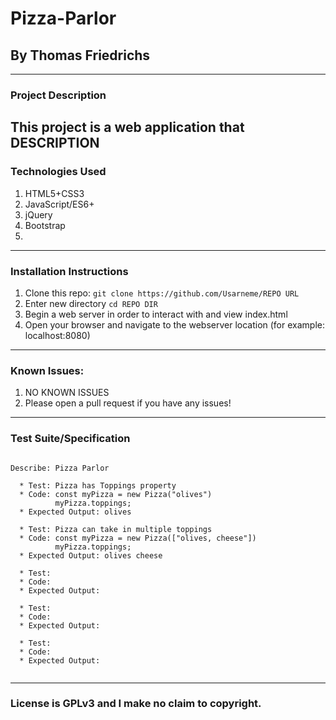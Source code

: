 # Pizza-Parlor 
## By Thomas Friedrichs

---

### Project Description

This project is a web application that DESCRIPTION
---
### Technologies Used
1. HTML5+CSS3
2. JavaScript/ES6+
3. jQuery
4. Bootstrap
5. 

---
### Installation Instructions
1. Clone this repo: `git clone https://github.com/Usarneme/REPO URL`
2. Enter new directory `cd REPO DIR`
3. Begin a web server in order to interact with and view index.html
4. Open your browser and navigate to the webserver location (for example: localhost:8080)
---
### Known Issues:
1. NO KNOWN ISSUES
2. Please open a pull request if you have any issues!
---
### Test Suite/Specification

```

Describe: Pizza Parlor

  * Test: Pizza has Toppings property 
  * Code: const myPizza = new Pizza("olives")
          myPizza.toppings;
  * Expected Output: olives

  * Test: Pizza can take in multiple toppings
  * Code: const myPizza = new Pizza(["olives, cheese"])
          myPizza.toppings;
  * Expected Output: olives cheese 

  * Test:
  * Code:
  * Expected Output:

  * Test:
  * Code:
  * Expected Output:

  * Test:
  * Code:
  * Expected Output:


```

---
### License is GPLv3 and I make no claim to copyright. 
<br />
